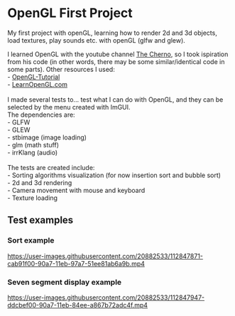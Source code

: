 # OpenGL First Project
My first project with openGL, learning how to render 2d and 3d objects, load textures, play sounds etc. with openGL (glfw and glew).<br>

I learned OpenGL with the youtube channel [The Cherno](https://www.youtube.com/channel/UCQ-W1KE9EYfdxhL6S4twUNw), so I took ispiration from his code (in other words, there may be some similar/identical code in some parts). Other resources I used:<br>
    - [OpenGL-Tutorial](https://www.opengl-tutorial.org/)<br>
    - [LearnOpenGL.com](https://learnopengl.com/Getting-started/Transformations)<br>
<br>
I made several tests to... test what I can do with OpenGL, and they can be selected by the menu created with ImGUI.<br>
The dependencies are:<br>
    - GLFW<br>
    - GLEW<br>
    - stbimage (image loading)<br>
    - glm (math stuff)<br>
    - irrKlang (audio)<br>
<br>
The tests are created include:<br>
    - Sorting algorithms visualization (for now insertion sort and bubble sort)<br>
    - 2d and 3d rendering<br>
    - Camera movement with mouse and keyboard<br>
    - Texture loading<br>

## Test examples

### Sort example

https://user-images.githubusercontent.com/20882533/112847871-cab91f00-90a7-11eb-97a7-51ee81ab6a9b.mp4

### Seven segment display example

https://user-images.githubusercontent.com/20882533/112847947-ddcbef00-90a7-11eb-84ee-a867b72adc4f.mp4
